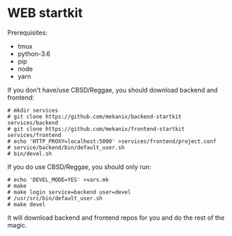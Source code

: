 # WEB startkit

Prerequisites:

* tmux
* python-3.6
* pip
* node
* yarn

If you don't have/use CBSD/Reggae, you should download backend and frontend:

```
# mkdir services
# git clone https://github.com/mekanix/backend-startkit services/backend
# git clone https://github.com/mekanix/frontend-startkit services/frontend
# echo 'HTTP_PROXY=localhost:5000' >services/frontend/project.conf
# service/backend/bin/default_user.sh
# bin/devel.sh
```

If you do use CBSD/Reggae, you should only run:
```
# echo 'DEVEL_MODE=YES' >vars.mk
# make
# make login service=backend user=devel
# /usr/src/bin/default_user.sh
# make devel
```

It will download backend and frontend repos for you and do the rest of the magic.
